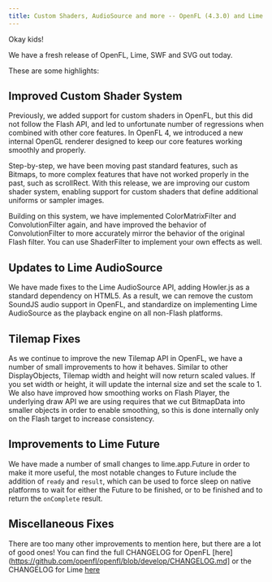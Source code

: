 ```yaml
---
title: Custom Shaders, AudioSource and more -- OpenFL (4.3.0) and Lime (3.3.0) Released
---
```


Okay kids!

We have a fresh release of OpenFL, Lime, SWF and SVG out today.

These are some highlights:

## Improved Custom Shader System

Previously, we added support for custom shaders in OpenFL, but this did not follow the Flash API, and led to unfortunate number of regressions when combined with other core features. In OpenFL 4, we introduced a new internal OpenGL renderer designed to keep our core features working smoothly and properly.

Step-by-step, we have been moving past standard features, such as Bitmaps, to more complex features that have not worked properly in the past, such as scrollRect. With this release, we are improving our custom shader system, enabling support for custom shaders that define additional uniforms or sampler images.

Building on this system, we have implemented ColorMatrixFilter and ConvolutionFilter again, and have improved the behavior of ConvolutionFilter to more accurately mirror the behavior of the original Flash filter. You can use ShaderFilter to implement your own effects as well.

## Updates to Lime AudioSource

We have made fixes to the Lime AudioSource API, adding Howler.js as a standard dependency on HTML5. As a result, we can remove the custom SoundJS audio support in OpenFL, and standardize on implementing Lime AudioSource as the playback engine on all non-Flash platforms.

## Tilemap Fixes

As we continue to improve the new Tilemap API in OpenFL, we have a number of small improvements to how it behaves. Similar to other DisplayObjects, Tilemap width and height will now return scaled values. If you set width or height, it will update the internal size and set the scale to 1. We also have improved how smoothing works on Flash Player, the underlying draw API we are using requires that we cut BitmapData into smaller objects in order to enable smoothing, so this is done internally only on the Flash target to increase consistency.

## Improvements to Lime Future

We have made a number of small changes to lime.app.Future in order to make it more useful, the most notable changes to Future include the addition of `ready` and `result`, which can be used to force sleep on native platforms to wait for either the Future to be finished, or to be finished and to return the `onComplete` result.

## Miscellaneous Fixes

There are too many other improvements to mention here, but there are a lot of good ones! You can find the full CHANGELOG for OpenFL [here](https://github.com/openfl/openfl/blob/develop/CHANGELOG.md] or the CHANGELOG for Lime [here](https://github.com/openfl/lime/blob/develop/CHANGELOG.md)